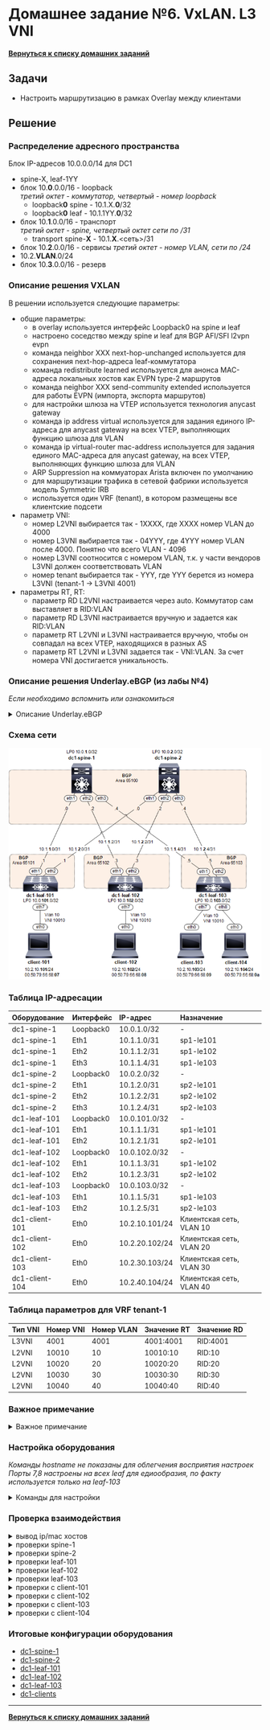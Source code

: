 # Домашнее задание №6. VxLAN. L3 VNI
[**Вернуться к списку домашних заданий**](https://github.com/takmenevag/otus-dc-design/tree/main/labs/)
## Задачи
- Настроить маршрутизацию в рамках Overlay между клиентами

## Решение
### Распределение адресного пространства

Блок IP-адресов 10.0.0.0/14 для DC1
- spine-X, leaf-1YY
- блок 10.**0**.0.0/16 - loopback \
  _третий октет - коммутатор, четвертый - номер loopback_
  - loopback**0** spine - 10.1.X.**0**/32
  - loopback**0** leaf - 10.1.1YY.**0**/32
- блок 10.**1**.0.0/16 - транспорт \
 _третий октет - spine, четвертый октет сети по /31_
  - transport spine-**X** - 10.1.**X**.<сеть>/31
- блок 10.**2**.0.0/16 - сервисы
 _третий октет - номер VLAN, сети по /24_
 - 10.2.**VLAN**.0/24
- блок 10.**3**.0.0/16 - резерв

### Описание решения VXLAN
В решении используется следующие параметры:
- общие параметры:
	- в overlay используется интерфейс Loopback0 на spine и leaf
	- настроено соседство между spine и leaf для BGP AFI/SFI l2vpn evpn
	- команда neighbor XXX next-hop-unchanged используется для сохранения next-hop-адреса leaf-коммутатора
	- команда redistribute learned используется для анонса MAC-адреса локальных хостов как EVPN type-2 маршрутов
	- команда neighbor XXX send-community extended используется для работы EVPN (импорта, экспорта маршрутов)
	- для настройки шлюза на VTEP используется технология anycast gateway
	- команда ip address virtual используется для задания единого IP-адреса для anycast gateway на всех VTEP, выполняющих функцию шлюза для VLAN
	- команда ip virtual-router mac-address используется для задания единого MAC-адреса для anycast gateway, на всех VTEP, выполняющих функцию шлюза для VLAN
	- ARP Suppression на коммуаторах Arista включен по умолчанию
	- для маршрутизации трафика в сетевой фабрики используется модель Symmetric IRB
	- используется один VRF (tenant), в котором размещены все клиентские подсети
- параметр VNI:
	- номер L2VNI выбирается так - 1ХХХХ, где ХХХХ номер VLAN до 4000
	- номер L3VNI выбирается так - 04YYY, где 4YYY номер VLAN после 4000. Понятно что всего VLAN - 4096 
	- номер L3VNI соотносится с номером VLAN, т.к. у части вендоров L3VNI должен соответствовать VLAN
	- номер tenant выбирается так - YYY, где YYY берется из номера L3VNI (tenant-1 -> L3VNI 4001)
- параметры RT, RT:
	- параметр RD L2VNI настраивается через auto. Коммутатор сам выставляет в RID:VLAN
	- параметр RD L3VNI настраивается вручную и задается как RID:VLAN
	- параметр RT L2VNI и L3VNI настраивается вручную, чтобы он совпадал на всех VTEP, находящихся в разных AS
	- параметр RT L2VNI и L3VNI задается так - VNI:VLAN. За счет номера VNI достигается уникальность.

### Описание решения Underlay.eBGP (из лабы №4)
_Если необходимо вспомнить или ознакомиться_
<details>
  <summary>Описание Underlay.eBGP </summary>

В решении используется протокол маршрутизации eBGP со следующими параметрами:
- все spine размещены в одной AS 65100
- каждый leaf размещен в свой AS: leaf-1YY в AS 651YY
- на spine используются динамические peer-group с фильтром по номеру AS и транзитному блоку /24
- на leaf используются статические peer-group
- настроены keepalive-интервал 3 сек, hold time 9 сек.
- настроен maximum-paths равным 8 (4 вероятно хватит, но указал с запасом)
- настроен BGP routing updates интервал равным 0  (neighbor out-delay, установлен в 0 по умолчанию)
- настроена administrative distance равна 20 (по рекомендации Arista из предоставленной ссылке, возможно из-за iBGP между leaf в паре)
- отключена автоматическая активация BGP AFI/SFI ipv4 unicast (в данной лабе это было не обязательно)
- включен режим multi-agent model (поддежка redistribute в BGP AFI/SFI ipv4 unicast)
- включена аутентификация BGP-соседа
- настроено взаимодействие с протоколом bfd для улучшения сходимости сети
- таймеры bfd выбраны такие, чтобы сессии в EVE-NG флапали реже
</details>

### Cхема сети
![Изображение](https://github.com/takmenevag/otus-dc-design/blob/main/labs/lab5/scheme/lab5_scheme.PNG "Схема стенда")

### Таблица IP-адресации
|Оборудование	|Интерфейс	|IP-адрес	|Назначение|
|:-|:-|:-|:-|
|dc1-spine-1	|Loopback0	|10.0.1.0/32	|-|
|dc1-spine-1	|Eth1	|10.1.1.0/31	|sp1-le101|
|dc1-spine-1	|Eth2	|10.1.1.2/31	|sp1-le102|
|dc1-spine-1	|Eth3	|10.1.1.4/31	|sp1-le103|
|dc1-spine-2	|Loopback0	|10.0.2.0/32 |-|
|dc1-spine-2	|Eth1	|10.1.2.0/31	|sp2-le101|
|dc1-spine-2	|Eth2	|10.1.2.2/31	|sp2-le102|
|dc1-spine-2	|Eth3	|10.1.2.4/31	|sp2-le103|
|dc1-leaf-101	|Loopback0	|10.0.101.0/32 |-|
|dc1-leaf-101	|Eth1	|10.1.1.1/31	|sp1-le101|
|dc1-leaf-101	|Eth2	|10.1.2.1/31	|sp2-le101|
|dc1-leaf-102	|Loopback0	|10.0.102.0/32 |-|		
|dc1-leaf-102	|Eth1	|10.1.1.3/31	|sp1-le102|
|dc1-leaf-102	|Eth2	|10.1.2.3/31	|sp2-le102|	
|dc1-leaf-103	|Loopback0	|10.0.103.0/32 |-|	
|dc1-leaf-103	|Eth1	|10.1.1.5/31	|sp1-le103|
|dc1-leaf-103	|Eth2	|10.1.2.5/31	|sp2-le103|
|dc1-client-101	|Eth0	|10.2.10.101/24	|Клиентская сеть, VLAN 10|
|dc1-client-102	|Eth0	|10.2.20.102/24	|Клиентская сеть, VLAN 20|
|dc1-client-103	|Eth0	|10.2.30.103/24	|Клиентская сеть, VLAN 30|
|dc1-client-104	|Eth0	|10.2.40.104/24	|Клиентская сеть, VLAN 40|

### Таблица параметров для VRF tenant-1
|Тип VNI	|Номер VNI	|Номер VLAN	|Значение RT| Значение RD|
|:-|:-|:-|:-|:-|
|L3VNI	|4001	|4001	|4001:4001 |RID:4001|
|L2VNI	|10010	|10	|10010:10 |RID:10|
|L2VNI	|10020	|20	|10020:20 |RID:20|
|L2VNI	|10030	|30	|10030:30 |RID:30|
|L2VNI	|10040	|40	|10040:40 |RID:40|

### Важное примечание

<details>
  <summary>Важное примечание</summary>

Без type-5 маршрутов на удаленных leaf (например leaf-103, сидят .103 и .104) нет записи type-5 маршрутов для сети client-101 \
И отсутствует связь между client-101 (.101, MAC 00:50:79:66:68:07) и client-103 (.103) и client-104 (.104) \
Таким образом client-101 ведет себя как silent host.

```
dc1-leaf-103#show bgp evpn
BGP routing table information for VRF default
Router identifier 10.0.103.0, local AS number 65103
Route status codes: * - valid, > - active, S - Stale, E - ECMP head, e - ECMP
                    c - Contributing to ECMP, % - Pending BGP convergence
Origin codes: i - IGP, e - EGP, ? - incomplete
AS Path Attributes: Or-ID - Originator ID, C-LST - Cluster List, LL Nexthop - Link Local Nexthop

          Network                Next Hop              Metric  LocPref Weight  Path
 * >      RD: 10.0.103.0:30 mac-ip 0050.7966.6809
                                 -                     -       -       0       i
 * >      RD: 10.0.103.0:30 mac-ip 0050.7966.6809 10.2.30.103
                                 -                     -       -       0       i
 * >      RD: 10.0.103.0:40 mac-ip 0050.7966.680a
                                 -                     -       -       0       i
 * >      RD: 10.0.103.0:40 mac-ip 0050.7966.680a 10.2.40.104
                                 -                     -       -       0       i
 * >Ec    RD: 10.0.101.0:10 imet 10.0.101.0
                                 10.0.101.0            -       100     0       65100 65101 i
 *  ec    RD: 10.0.101.0:10 imet 10.0.101.0
                                 10.0.101.0            -       100     0       65100 65101 i
 * >Ec    RD: 10.0.102.0:20 imet 10.0.102.0
                                 10.0.102.0            -       100     0       65100 65102 i
 *  ec    RD: 10.0.102.0:20 imet 10.0.102.0
                                 10.0.102.0            -       100     0       65100 65102 i
 * >      RD: 10.0.103.0:30 imet 10.0.103.0
                                 -                     -       -       0       i
 * >      RD: 10.0.103.0:40 imet 10.0.103.0
                                -                     -       -       0       i
```

Если отправить ARP-запрос с client-101 тогда на удаленном leaf-103, появляются записи type-2 маршрутов для client-101 
и трафик начинает ходить. \

```
client-101> ping 10.2.10.44 
host (10.2.10.44) not reachable
client-101> 
```

```
dc1-leaf-103#show bgp evpn
BGP routing table information for VRF default
Router identifier 10.0.103.0, local AS number 65103
Route status codes: * - valid, > - active, S - Stale, E - ECMP head, e - ECMP
                    c - Contributing to ECMP, % - Pending BGP convergence
Origin codes: i - IGP, e - EGP, ? - incomplete
AS Path Attributes: Or-ID - Originator ID, C-LST - Cluster List, LL Nexthop - Link Local Nexthop

          Network                Next Hop              Metric  LocPref Weight  Path
 * >Ec    RD: 10.0.101.0:10 mac-ip 0050.7966.6807
                                 10.0.101.0            -       100     0       65100 65101 i
 *  ec    RD: 10.0.101.0:10 mac-ip 0050.7966.6807
                                 10.0.101.0            -       100     0       65100 65101 i
 * >Ec    RD: 10.0.101.0:10 mac-ip 0050.7966.6807 10.2.10.101
                                 10.0.101.0            -       100     0       65100 65101 i
 *  ec    RD: 10.0.101.0:10 mac-ip 0050.7966.6807 10.2.10.101
                                 10.0.101.0            -       100     0       65100 65101 i
 * >      RD: 10.0.103.0:30 mac-ip 0050.7966.6809
                                 -                     -       -       0       i
 * >      RD: 10.0.103.0:30 mac-ip 0050.7966.6809 10.2.30.103
                                 -                     -       -       0       i
 * >      RD: 10.0.103.0:40 mac-ip 0050.7966.680a
                                 -                     -       -       0       i
 * >      RD: 10.0.103.0:40 mac-ip 0050.7966.680a 10.2.40.104
                                 -                     -       -       0       i
 * >Ec    RD: 10.0.101.0:10 imet 10.0.101.0
                                 10.0.101.0            -       100     0       65100 65101 i
 *  ec    RD: 10.0.101.0:10 imet 10.0.101.0
                                 10.0.101.0            -       100     0       65100 65101 i
 * >Ec    RD: 10.0.102.0:20 imet 10.0.102.0
                                 10.0.102.0            -       100     0       65100 65102 i
 *  ec    RD: 10.0.102.0:20 imet 10.0.102.0
                                 10.0.102.0            -       100     0       65100 65102 i
 * >      RD: 10.0.103.0:30 imet 10.0.103.0
                                 -                     -       -       0       i
 * >      RD: 10.0.103.0:40 imet 10.0.103.0   
```

Либо можно добавить команду redistribute connected в vrf tenant-1 и тогда появляются type-5 маршруты и такой проблемы нет. \
С учетом того, что данное задание требуется к исполнению до лекции по type-5 маршрутам, решил команду не добавлять.

Есть вот такое пояснение у juniper, у Arista похожего не нашел, но судя по тесту ведет себя также.
```
In addition to the host route, an EVPN Type-5 route (for the IRB subnet) is also advertised in accordance with 
the RFC (RFC 9135) for silent hosts (to trigger the gleaning process for such hosts). This is done via the 
‘redistribute direct’ command under the VRF defined in BGP 
```

Т.к. client-ы ведут себя как silent host, то через 5 минут удаляются записи из MAC-таблицы, что в свою очередь, 
приводит к удалению EVPN-маршрутов type-2 из BGP-таблицы.
 
Для решения проблемы с silent host выставляется ARP-timeout (250 сек.) меньше время жизни в MAC-таблице (300 сек.). \
Если все же каким-то образом устареет MAC-запись, что придется вручную иницировать ARP-запрос от client (пока не будет добавлены type-5 маршруты).

</details>

### Настройка оборудования
_Команды hostname не показаны для облегчения восприятия настроек_ \
_Порты 7,8 настроены на всех leaf для едиообразия, по факту используется только на leaf-103_

<details>
  <summary>Команды для настройки </summary>

- spine-1
```
service routing protocols model multi-agent
!
interface Ethernet1
   description ### sp1-le101 ###
   ip address 10.1.1.0/31
   bfd interval 800 min-rx 800 multiplier 3
!
interface Ethernet2
   description ### sp1-le102 ###
   ip address 10.1.1.2/31
   bfd interval 800 min-rx 800 multiplier 3
!
interface Ethernet3
   description ### sp1-le103 ###
   ip address 10.1.1.4/31
   bfd interval 800 min-rx 800 multiplier 3
!
interface Loopback0
   ip address 10.0.1.0/32
!
ip routing
!
route-map RM-CONNECTED-TO-BGP permit 100
   match interface Loopback0
!
peer-filter PF-DC1-LEAF
   10 match as-range 65101-65199 result accept
!
router bgp 65100
   router-id 10.0.1.0
   no bgp default ipv4-unicast
   distance bgp 20 200 200
   maximum-paths 8
   bgp listen range 10.1.1.0/24 peer-group DC1-LEAF peer-filter PF-DC1-LEAF
   neighbor DC1-LEAF peer group
   neighbor DC1-LEAF bfd
   neighbor DC1-LEAF timers 3 9
   neighbor DC1-LEAF password 7 IS09sfEdsucPgvWfPXx0cQ==
   neighbor DC1-LEAF send-community extended
   !
   address-family evpn
      neighbor DC1-LEAF activate
      neighbor DC1-LEAF next-hop-unchanged
   !
   address-family ipv4
      neighbor DC1-LEAF activate
      redistribute connected route-map RM-CONNECTED-TO-BGP
```
- spine-2
```
service routing protocols model multi-agent
!
interface Ethernet1
   description ### sp2-le101 ###
   ip address 10.1.2.0/31
   bfd interval 800 min-rx 800 multiplier 3
!
interface Ethernet2
   description ### sp2-le102 ###
   ip address 10.1.2.2/31
   bfd interval 800 min-rx 800 multiplier 3
!
interface Ethernet3
   description ### sp2-le103 ###
   ip address 10.1.2.4/31
   bfd interval 800 min-rx 800 multiplier 3
!
interface Loopback0
   ip address 10.0.2.0/32
!
ip routing
!
route-map RM-CONNECTED-TO-BGP permit 100
   match interface Loopback0
!
peer-filter PF-DC1-LEAF
   10 match as-range 65101-65199 result accept
!
router bgp 65100
   router-id 10.0.2.0
   no bgp default ipv4-unicast
   distance bgp 20 200 200
   maximum-paths 8
   bgp listen range 10.1.2.0/24 peer-group DC1-LEAF peer-filter PF-DC1-LEAF
   neighbor DC1-LEAF peer group
   neighbor DC1-LEAF bfd
   neighbor DC1-LEAF timers 3 9
   neighbor DC1-LEAF password 7 IS09sfEdsucPgvWfPXx0cQ==
   neighbor DC1-LEAF send-community extended
   !
   address-family evpn
      neighbor DC1-LEAF activate
      neighbor DC1-LEAF next-hop-unchanged
   !
   address-family ipv4
      neighbor DC1-LEAF activate
      redistribute connected route-map RM-CONNECTED-TO-BGP
```
- leaf-101
```
service routing protocols model multi-agent
!
vlan 10
   name NET-10.2.10.0/24
!
vrf instance tenant-1
!
interface Ethernet1
   description ### sp1-le101 ###
   no switchport
   ip address 10.1.1.1/31
   bfd interval 800 min-rx 800 multiplier 3
!
interface Ethernet2
   description ### sp2-le101 ###
   no switchport
   ip address 10.1.2.1/31
   bfd interval 800 min-rx 800 multiplier 3
!
interface Ethernet7
   switchport access vlan 10
!
interface Ethernet8
   switchport access vlan 10
!
interface Loopback0
   ip address 10.0.101.0/32
!
interface Vlan10
   description ### client ###
   vrf tenant-1
   arp aging timeout 250
   ip address virtual 10.2.10.254/24
!
interface Vxlan1
   vxlan source-interface Loopback0
   vxlan udp-port 4789
   vxlan vlan 10 vni 10010
   vxlan vrf tenant-1 vni 4001
!
ip virtual-router mac-address 00:00:00:00:ca:fe
!
ip routing
ip routing vrf tenant-1
!
route-map RM-CONNECTED-TO-BGP permit 100
   match interface Loopback0
!
router bgp 65101
   router-id 10.0.101.0
   no bgp default ipv4-unicast
   distance bgp 20 200 200
   maximum-paths 8
   neighbor DC1-SPINE peer group
   neighbor DC1-SPINE remote-as 65100
   neighbor DC1-SPINE bfd
   neighbor DC1-SPINE timers 3 9
   neighbor DC1-SPINE password 7 txq0MZ/aCqwJ+sp2WtntdQ==
   neighbor DC1-SPINE send-community extended
   neighbor 10.1.1.0 peer group DC1-SPINE
   neighbor 10.1.1.0 description ### dc1-spine-1 ###
   neighbor 10.1.2.0 peer group DC1-SPINE
   neighbor 10.1.2.0 description ### dc1-spine-2 ###
   !
   vlan 10
      rd auto
      route-target both 10010:10
      redistribute learned
   !
   address-family evpn
      neighbor DC1-SPINE activate
   !
   address-family ipv4
      neighbor DC1-SPINE activate
      redistribute connected route-map RM-CONNECTED-TO-BGP
   !
   vrf tenant-1
      rd 10.0.101.0:4001
      route-target import evpn 4001:4001
      route-target export evpn 4001:4001
```
- leaf-102
```
service routing protocols model multi-agent
!
vlan 20
   name NET-10.2.20.0/24
!
vrf instance tenant-1
!
interface Ethernet1
   description ### sp1-le102 ###
   no switchport
   ip address 10.1.1.3/31
   bfd interval 800 min-rx 800 multiplier 3
!
interface Ethernet2
   description ### sp2-le102 ###
   no switchport
   ip address 10.1.2.3/31
   bfd interval 800 min-rx 800 multiplier 3
!
interface Ethernet7
   switchport access vlan 20
!
interface Ethernet8
   switchport access vlan 20
!
interface Loopback0
   ip address 10.0.102.0/32
!
interface Vlan20
   description ### client ###
   vrf tenant-1
   arp aging timeout 250
   ip address virtual 10.2.20.254/24
!
interface Vxlan1
   vxlan source-interface Loopback0
   vxlan udp-port 4789
   vxlan vlan 20 vni 10020
   vxlan vrf tenant-1 vni 4001
!
ip virtual-router mac-address 00:00:00:00:ca:fe
!
ip routing
ip routing vrf tenant-1
!
route-map RM-CONNECTED-TO-BGP permit 100
   match interface Loopback0
!
router bgp 65102
   router-id 10.0.102.0
   no bgp default ipv4-unicast
   distance bgp 20 200 200
   maximum-paths 8
   neighbor DC1-SPINE peer group
   neighbor DC1-SPINE remote-as 65100
   neighbor DC1-SPINE bfd
   neighbor DC1-SPINE timers 3 9
   neighbor DC1-SPINE password 7 txq0MZ/aCqwJ+sp2WtntdQ==
   neighbor DC1-SPINE send-community extended
   neighbor 10.1.1.2 peer group DC1-SPINE
   neighbor 10.1.1.2 description ### dc1-spine-1 ###
   neighbor 10.1.2.2 peer group DC1-SPINE
   neighbor 10.1.2.2 description ### dc1-spine-2 ###
   !
   vlan 20
      rd auto
      route-target both 10020:20
      redistribute learned
   !
   address-family evpn
      neighbor DC1-SPINE activate
   !
   address-family ipv4
      neighbor DC1-SPINE activate
      redistribute connected route-map RM-CONNECTED-TO-BGP
   !
   vrf tenant-1
      rd 10.0.102.0:4001
      route-target import evpn 4001:4001
      route-target export evpn 4001:4001
```
- leaf-103
```
service routing protocols model multi-agent
!
vlan 30
   name NET-10.2.30.0/24
!
vlan 40
   name NET-10.2.40.0/24
!
vrf instance tenant-1
!
interface Ethernet1
   description ### sp1-le103 ###
   no switchport
   ip address 10.1.1.5/31
   bfd interval 800 min-rx 800 multiplier 3
!
interface Ethernet2
   description ### sp2-le103 ###
   no switchport
   ip address 10.1.2.5/31
   bfd interval 800 min-rx 800 multiplier 3
!
interface Ethernet3
!
interface Ethernet4
!
interface Ethernet5
!
interface Ethernet6
!
interface Ethernet7
   switchport access vlan 30
!
interface Ethernet8
   switchport access vlan 40
!
interface Loopback0
   ip address 10.0.103.0/32
!
interface Management1
!
interface Vlan30
   description ### client ###
   vrf tenant-1
   arp aging timeout 250
   ip address virtual 10.2.30.254/24
!
interface Vlan40
   description ### client ###
   vrf tenant-1
   arp aging timeout 250
   ip address virtual 10.2.40.254/24
!
interface Vxlan1
   vxlan source-interface Loopback0
   vxlan udp-port 4789
   vxlan vlan 30 vni 10030
   vxlan vlan 40 vni 10040
   vxlan vrf tenant-1 vni 4001
!
ip virtual-router mac-address 00:00:00:00:ca:fe
!
ip routing
ip routing vrf tenant-1
!
route-map RM-CONNECTED-TO-BGP permit 100
   match interface Loopback0
!
router bgp 65103
   router-id 10.0.103.0
   no bgp default ipv4-unicast
   distance bgp 20 200 200
   maximum-paths 8
   neighbor DC1-SPINE peer group
   neighbor DC1-SPINE remote-as 65100
   neighbor DC1-SPINE bfd
   neighbor DC1-SPINE timers 3 9
   neighbor DC1-SPINE password 7 txq0MZ/aCqwJ+sp2WtntdQ==
   neighbor DC1-SPINE send-community extended
   neighbor 10.1.1.4 peer group DC1-SPINE
   neighbor 10.1.1.4 description ### dc1-spine-1 ###
   neighbor 10.1.2.4 peer group DC1-SPINE
   neighbor 10.1.2.4 description ### dc1-spine-2 ###
   !
   vlan 30
      rd auto
      route-target both 10030:30
      redistribute learned
   !
   vlan 40
      rd auto
      route-target both 10040:40
      redistribute learned
   !
   address-family evpn
      neighbor DC1-SPINE activate
   !
   address-family ipv4
      neighbor DC1-SPINE activate
      redistribute connected route-map RM-CONNECTED-TO-BGP
   !
   vrf tenant-1
      rd 10.0.103.0:4001
      route-target import evpn 4001:4001
      route-target export evpn 4001:4001
```

- client-101
```
client-101
set pcname client-101
ip 10.2.10.101/24 10.2.10.254
save
```

- client-102
```
set pcname client-102
ip 10.2.20.102/24 10.2.20.254
save
```

- client-103
```
set pcname client-103
ip 10.2.30.103/24 10.2.30.254
save
```

- client-104
```
set pcname client-104
ip 10.2.40.104/24 10.2.40.254
save
```

</details>


### Проверка взаимодействия

<details>
  <summary>вывод ip/mac хостов </summary>
  
```
client-101> show ip all

NAME   IP/MASK              GATEWAY           MAC                DNS
client-10.2.10.101/24       10.2.10.254       00:50:79:66:68:07  

client-101> show arp

00:00:00:00:ca:fe  10.2.10.254 expires in 56 seconds 
```

```
client-102> show ip all

NAME   IP/MASK              GATEWAY           MAC                DNS
client-10.2.20.102/24       10.2.20.254       00:50:79:66:68:08  

client-102> show arp

00:00:00:00:ca:fe  10.2.20.254 expires in 56 seconds
```

```
client-103> show ip all

NAME   IP/MASK              GATEWAY           MAC                DNS
client-10.2.30.103/24       10.2.30.254       00:50:79:66:68:09  

client-103> show arp

00:00:00:00:ca:fe  10.2.30.254 expires in 56 seconds 
```

```
client-104> show ip all

NAME   IP/MASK              GATEWAY           MAC                DNS
client-10.2.40.104/24       10.2.40.254       00:50:79:66:68:0a  

client-104> show arp

00:00:00:00:ca:fe  10.2.40.254 expires in 56 seconds 
```

</details>

<details>
  <summary>проверки spine-1</summary>
  
```
dc1-spine-1#show bgp evpn summary
BGP summary information for VRF default
Router identifier 10.0.1.0, local AS number 65100
Neighbor Status Codes: m - Under maintenance
  Neighbor V AS           MsgRcvd   MsgSent  InQ OutQ  Up/Down State   PfxRcd PfxAcc
  10.1.1.1 4 65101           1708      1713    0    0 01:12:11 Estab   3      3
  10.1.1.3 4 65102           1131      1124    0    0 00:47:14 Estab   3      3
  10.1.1.5 4 65103           1800      1805    0    0 01:15:40 Estab   6      6
```
```
dc1-spine-1#show bgp evpn
BGP routing table information for VRF default
Router identifier 10.0.1.0, local AS number 65100
Route status codes: * - valid, > - active, S - Stale, E - ECMP head, e - ECMP
                    c - Contributing to ECMP, % - Pending BGP convergence
Origin codes: i - IGP, e - EGP, ? - incomplete
AS Path Attributes: Or-ID - Originator ID, C-LST - Cluster List, LL Nexthop - Link Local Nexthop

          Network                Next Hop              Metric  LocPref Weight  Path
 * >      RD: 10.0.101.0:10 mac-ip 0050.7966.6807
                                 10.0.101.0            -       100     0       65101 i
 * >      RD: 10.0.101.0:10 mac-ip 0050.7966.6807 10.2.10.101
                                 10.0.101.0            -       100     0       65101 i
 * >      RD: 10.0.102.0:20 mac-ip 0050.7966.6808
                                 10.0.102.0            -       100     0       65102 i
 * >      RD: 10.0.102.0:20 mac-ip 0050.7966.6808 10.2.20.102
                                 10.0.102.0            -       100     0       65102 i
 * >      RD: 10.0.103.0:30 mac-ip 0050.7966.6809
                                 10.0.103.0            -       100     0       65103 i
 * >      RD: 10.0.103.0:30 mac-ip 0050.7966.6809 10.2.30.103
                                 10.0.103.0            -       100     0       65103 i
 * >      RD: 10.0.103.0:40 mac-ip 0050.7966.680a
                                 10.0.103.0            -       100     0       65103 i
 * >      RD: 10.0.103.0:40 mac-ip 0050.7966.680a 10.2.40.104
                                 10.0.103.0            -       100     0       65103 i
 * >      RD: 10.0.101.0:10 imet 10.0.101.0
                                 10.0.101.0            -       100     0       65101 i
 * >      RD: 10.0.102.0:20 imet 10.0.102.0
                                 10.0.102.0            -       100     0       65102 i
 * >      RD: 10.0.103.0:30 imet 10.0.103.0
                                 10.0.103.0            -       100     0       65103 i
 * >      RD: 10.0.103.0:40 imet 10.0.103.0
                                 10.0.103.0            -       100     0       65103 i
```
</details>


<details>
  <summary>проверки spine-2</summary>
  
```
dc1-spine-2#show bgp evpn summary
BGP summary information for VRF default
Router identifier 10.0.2.0, local AS number 65100
Neighbor Status Codes: m - Under maintenance
  Neighbor V AS           MsgRcvd   MsgSent  InQ OutQ  Up/Down State   PfxRcd PfxAcc
  10.1.2.1 4 65101            118       111    0    0 00:04:06 Estab   3      3
  10.1.2.3 4 65102            117       113    0    0 00:04:06 Estab   3      3
  10.1.2.5 4 65103            118       110    0    0 00:04:06 Estab   6      6
```
```
dc1-spine-2#show bgp evpn
BGP routing table information for VRF default
Router identifier 10.0.2.0, local AS number 65100
Route status codes: * - valid, > - active, S - Stale, E - ECMP head, e - ECMP
                    c - Contributing to ECMP, % - Pending BGP convergence
Origin codes: i - IGP, e - EGP, ? - incomplete
AS Path Attributes: Or-ID - Originator ID, C-LST - Cluster List, LL Nexthop - Link Local Nexthop

          Network                Next Hop              Metric  LocPref Weight  Path
 * >      RD: 10.0.101.0:10 mac-ip 0050.7966.6807
                                 10.0.101.0            -       100     0       65101 i
 * >      RD: 10.0.101.0:10 mac-ip 0050.7966.6807 10.2.10.101
                                 10.0.101.0            -       100     0       65101 i
 * >      RD: 10.0.102.0:20 mac-ip 0050.7966.6808
                                 10.0.102.0            -       100     0       65102 i
 * >      RD: 10.0.102.0:20 mac-ip 0050.7966.6808 10.2.20.102
                                 10.0.102.0            -       100     0       65102 i
 * >      RD: 10.0.103.0:30 mac-ip 0050.7966.6809
                                 10.0.103.0            -       100     0       65103 i
 * >      RD: 10.0.103.0:30 mac-ip 0050.7966.6809 10.2.30.103
                                 10.0.103.0            -       100     0       65103 i
 * >      RD: 10.0.103.0:40 mac-ip 0050.7966.680a
                                 10.0.103.0            -       100     0       65103 i
 * >      RD: 10.0.103.0:40 mac-ip 0050.7966.680a 10.2.40.104
                                 10.0.103.0            -       100     0       65103 i
 * >      RD: 10.0.101.0:10 imet 10.0.101.0
                                 10.0.101.0            -       100     0       65101 i
 * >      RD: 10.0.102.0:20 imet 10.0.102.0
                                 10.0.102.0            -       100     0       65102 i
 * >      RD: 10.0.103.0:30 imet 10.0.103.0
                                 10.0.103.0            -       100     0       65103 i
 * >      RD: 10.0.103.0:40 imet 10.0.103.0
                                 10.0.103.0            -       100     0       65103 i

```
</details>

<details>
  <summary>проверки leaf-101</summary>
  
```
dc1-leaf-101#show bgp evpn summary
BGP summary information for VRF default
Router identifier 10.0.101.0, local AS number 65101
Neighbor Status Codes: m - Under maintenance
  Description              Neighbor V AS           MsgRcvd   MsgSent  InQ OutQ  Up/Down State   PfxRcd PfxAcc
  ### dc1-spine-1 ###      10.1.1.0 4 65100          37252     37298    0    0 01:12:11 Estab   9      9
  ### dc1-spine-2 ###      10.1.2.0 4 65100          37266     37363    0    0 00:04:06 Estab   9      9
```
```
dc1-leaf-101#show interface vxlan1
Vxlan1 is up, line protocol is up (connected)
  Hardware is Vxlan
  Source interface is Loopback0 and is active with 10.0.101.0
  Listening on UDP port 4789
  Replication/Flood Mode is headend with Flood List Source: EVPN
  Remote MAC learning via EVPN
  VNI mapping to VLANs
  Static VLAN to VNI mapping is 
    [10, 10010]      
  Dynamic VLAN to VNI mapping for 'evpn' is
    [4094, 4001]     
  Note: All Dynamic VLANs used by VCS are internal VLANs.
        Use 'show vxlan vni' for details.
  Static VRF to VNI mapping is 
   [tenant-1, 4001]
  Shared Router MAC is 0000.0000.0000
```
```
dc1-leaf-101#show vxlan vtep
Remote VTEPS for Vxlan1:

VTEP             Tunnel Type(s)
---------------- --------------
10.0.102.0       unicast       
10.0.103.0       unicast       

Total number of remote VTEPS:  2
```
```
dc1-leaf-101#show vxlan vni
VNI to VLAN Mapping for Vxlan1
VNI         VLAN       Source       Interface       802.1Q Tag
----------- ---------- ------------ --------------- ----------
10010       10         static       Ethernet7       untagged  
                                    Ethernet8       untagged  
                                    Vxlan1          10        

VNI to dynamic VLAN Mapping for Vxlan1
VNI        VLAN       VRF            Source       
---------- ---------- -------------- ------------ 
4001       4094       tenant-1       evpn         
```
```
dc1-leaf-101#show bgp evpn
BGP routing table information for VRF default
Router identifier 10.0.101.0, local AS number 65101
Route status codes: * - valid, > - active, S - Stale, E - ECMP head, e - ECMP
                    c - Contributing to ECMP, % - Pending BGP convergence
Origin codes: i - IGP, e - EGP, ? - incomplete
AS Path Attributes: Or-ID - Originator ID, C-LST - Cluster List, LL Nexthop - Link Local Nexthop

          Network                Next Hop              Metric  LocPref Weight  Path
 * >      RD: 10.0.101.0:10 mac-ip 0050.7966.6807
                                 -                     -       -       0       i
 * >      RD: 10.0.101.0:10 mac-ip 0050.7966.6807 10.2.10.101
                                 -                     -       -       0       i
 * >Ec    RD: 10.0.102.0:20 mac-ip 0050.7966.6808
                                 10.0.102.0            -       100     0       65100 65102 i
 *  ec    RD: 10.0.102.0:20 mac-ip 0050.7966.6808
                                 10.0.102.0            -       100     0       65100 65102 i
 * >Ec    RD: 10.0.102.0:20 mac-ip 0050.7966.6808 10.2.20.102
                                 10.0.102.0            -       100     0       65100 65102 i
 *  ec    RD: 10.0.102.0:20 mac-ip 0050.7966.6808 10.2.20.102
                                 10.0.102.0            -       100     0       65100 65102 i
 * >Ec    RD: 10.0.103.0:30 mac-ip 0050.7966.6809
                                 10.0.103.0            -       100     0       65100 65103 i
 *  ec    RD: 10.0.103.0:30 mac-ip 0050.7966.6809
                                 10.0.103.0            -       100     0       65100 65103 i
 * >Ec    RD: 10.0.103.0:30 mac-ip 0050.7966.6809 10.2.30.103
                                 10.0.103.0            -       100     0       65100 65103 i
 *  ec    RD: 10.0.103.0:30 mac-ip 0050.7966.6809 10.2.30.103
                                 10.0.103.0            -       100     0       65100 65103 i
 * >Ec    RD: 10.0.103.0:40 mac-ip 0050.7966.680a
                                 10.0.103.0            -       100     0       65100 65103 i
 *  ec    RD: 10.0.103.0:40 mac-ip 0050.7966.680a
                                 10.0.103.0            -       100     0       65100 65103 i
 * >Ec    RD: 10.0.103.0:40 mac-ip 0050.7966.680a 10.2.40.104
                                 10.0.103.0            -       100     0       65100 65103 i
 *  ec    RD: 10.0.103.0:40 mac-ip 0050.7966.680a 10.2.40.104
                                 10.0.103.0            -       100     0       65100 65103 i
 * >      RD: 10.0.101.0:10 imet 10.0.101.0
                                 -                     -       -       0       i
 * >Ec    RD: 10.0.102.0:20 imet 10.0.102.0
                                 10.0.102.0            -       100     0       65100 65102 i
 *  ec    RD: 10.0.102.0:20 imet 10.0.102.0
                                 10.0.102.0            -       100     0       65100 65102 i
 * >Ec    RD: 10.0.103.0:30 imet 10.0.103.0
                                 10.0.103.0            -       100     0       65100 65103 i
 *  ec    RD: 10.0.103.0:30 imet 10.0.103.0
                                 10.0.103.0            -       100     0       65100 65103 i
 * >Ec    RD: 10.0.103.0:40 imet 10.0.103.0
                                 10.0.103.0            -       100     0       65100 65103 i
 *  ec    RD: 10.0.103.0:40 imet 10.0.103.0
                                 10.0.103.0            -       100     0       65100 65103 i
```
```
dc1-leaf-101#show vrf
Maximum number of VRFs allowed: 1024
   VRF            Protocols       State         Interfaces   
-------------- --------------- ---------------- -------------
   default        IPv4            routing       Et1, Et2, Lo0
   default        IPv6            no routing                 
   tenant-1       IPv4            routing       Vl10, Vl4094 
   tenant-1       IPv6            no routing    Vl4094              
```
```
dc1-leaf-101#show ip route vrf tenant-1

VRF: tenant-1
Codes: C - connected, S - static, K - kernel, 
       O - OSPF, IA - OSPF inter area, E1 - OSPF external type 1,
       E2 - OSPF external type 2, N1 - OSPF NSSA external type 1,
       N2 - OSPF NSSA external type2, B - Other BGP Routes,
       B I - iBGP, B E - eBGP, R - RIP, I L1 - IS-IS level 1,
       I L2 - IS-IS level 2, O3 - OSPFv3, A B - BGP Aggregate,
       A O - OSPF Summary, NG - Nexthop Group Static Route,
       V - VXLAN Control Service, M - Martian,
       DH - DHCP client installed default route,
       DP - Dynamic Policy Route, L - VRF Leaked,
       G  - gRIBI, RC - Route Cache Route

Gateway of last resort is not set

 C        10.2.10.0/24 is directly connected, Vlan10
 B E      10.2.20.102/32 [20/0] via VTEP 10.0.102.0 VNI 4001 router-mac 50:00:00:d5:5d:c0 local-interface Vxlan1
 B E      10.2.30.103/32 [20/0] via VTEP 10.0.103.0 VNI 4001 router-mac 50:00:00:03:37:66 local-interface Vxlan1
 B E      10.2.40.104/32 [20/0] via VTEP 10.0.103.0 VNI 4001 router-mac 50:00:00:03:37:66 local-interface Vxlan1
```
```
dc1-leaf-101#show vxlan address-table
          Vxlan Mac Address Table
----------------------------------------------------------------------

VLAN  Mac Address     Type      Prt  VTEP             Moves   Last Move
----  -----------     ----      ---  ----             -----   ---------
4094  5000.0003.3766  EVPN      Vx1  10.0.103.0       1       1:11:27 ago
4094  5000.00d5.5dc0  EVPN      Vx1  10.0.102.0       1       0:46:32 ago
Total Remote Mac Addresses for this criterion: 2
```
```
dc1-leaf-101#show mac address-table
          Mac Address Table
------------------------------------------------------------------

Vlan    Mac Address       Type        Ports      Moves   Last Move
----    -----------       ----        -----      -----   ---------
   1    0000.0000.cafe    STATIC      Cpu
  10    0000.0000.cafe    STATIC      Cpu
  10    0050.7966.6807    DYNAMIC     Et7        1       10:40:46 ago
4094    0000.0000.cafe    STATIC      Cpu
4094    5000.0003.3766    DYNAMIC     Vx1        1       1:11:33 ago
4094    5000.00d5.5dc0    DYNAMIC     Vx1        1       0:46:38 ago
Total Mac Addresses for this criterion: 6

          Multicast Mac Address Table
------------------------------------------------------------------

Vlan    Mac Address       Type        Ports
----    -----------       ----        -----
Total Mac Addresses for this criterion: 0
```
```
dc1-leaf-101#show ip arp vrf tenant-1
Address         Age (sec)  Hardware Addr   Interface
10.2.10.101       0:03:13  0050.7966.6807  Vlan10, Ethernet7
```

</details>

<details>
  <summary>проверки leaf-102</summary>
  
```
dc1-leaf-102#show bgp evpn summary
BGP summary information for VRF default
Router identifier 10.0.102.0, local AS number 65102
Neighbor Status Codes: m - Under maintenance
  Description              Neighbor V AS           MsgRcvd   MsgSent  InQ OutQ  Up/Down State   PfxRcd PfxAcc
  ### dc1-spine-1 ###      10.1.1.2 4 65100          15117     15132    0    0 00:47:14 Estab   9      9
  ### dc1-spine-2 ###      10.1.2.2 4 65100          15079     15156    0    0 00:04:06 Estab   9      9
```
```
dc1-leaf-102#show interface vxlan1
Vxlan1 is up, line protocol is up (connected)
  Hardware is Vxlan
  Source interface is Loopback0 and is active with 10.0.102.0
  Listening on UDP port 4789
  Replication/Flood Mode is headend with Flood List Source: EVPN
  Remote MAC learning via EVPN
  VNI mapping to VLANs
  Static VLAN to VNI mapping is 
    [20, 10020]      
  Dynamic VLAN to VNI mapping for 'evpn' is
    [4094, 4001]     
  Note: All Dynamic VLANs used by VCS are internal VLANs.
        Use 'show vxlan vni' for details.
  Static VRF to VNI mapping is 
   [tenant-1, 4001]
  Shared Router MAC is 0000.0000.0000
```
```
dc1-leaf-102#show vxlan vtep
Remote VTEPS for Vxlan1:

VTEP             Tunnel Type(s)
---------------- --------------
10.0.101.0       unicast       
10.0.103.0       unicast       

Total number of remote VTEPS:  2
```
```
dc1-leaf-102#show vxlan vni
VNI to VLAN Mapping for Vxlan1
VNI         VLAN       Source       Interface       802.1Q Tag
----------- ---------- ------------ --------------- ----------
10020       20         static       Ethernet7       untagged  
                                    Ethernet8       untagged  
                                    Vxlan1          20        

VNI to dynamic VLAN Mapping for Vxlan1
VNI        VLAN       VRF            Source       
---------- ---------- -------------- ------------ 
4001       4094       tenant-1       evpn         
```
```
dc1-leaf-102#show bgp evpn
BGP routing table information for VRF default
Router identifier 10.0.102.0, local AS number 65102
Route status codes: * - valid, > - active, S - Stale, E - ECMP head, e - ECMP
                    c - Contributing to ECMP, % - Pending BGP convergence
Origin codes: i - IGP, e - EGP, ? - incomplete
AS Path Attributes: Or-ID - Originator ID, C-LST - Cluster List, LL Nexthop - Link Local Nexthop

          Network                Next Hop              Metric  LocPref Weight  Path
 * >Ec    RD: 10.0.101.0:10 mac-ip 0050.7966.6807
                                 10.0.101.0            -       100     0       65100 65101 i
 *  ec    RD: 10.0.101.0:10 mac-ip 0050.7966.6807
                                 10.0.101.0            -       100     0       65100 65101 i
 * >Ec    RD: 10.0.101.0:10 mac-ip 0050.7966.6807 10.2.10.101
                                 10.0.101.0            -       100     0       65100 65101 i
 *  ec    RD: 10.0.101.0:10 mac-ip 0050.7966.6807 10.2.10.101
                                 10.0.101.0            -       100     0       65100 65101 i
 * >      RD: 10.0.102.0:20 mac-ip 0050.7966.6808
                                 -                     -       -       0       i
 * >      RD: 10.0.102.0:20 mac-ip 0050.7966.6808 10.2.20.102
                                 -                     -       -       0       i
 * >Ec    RD: 10.0.103.0:30 mac-ip 0050.7966.6809
                                 10.0.103.0            -       100     0       65100 65103 i
 *  ec    RD: 10.0.103.0:30 mac-ip 0050.7966.6809
                                 10.0.103.0            -       100     0       65100 65103 i
 * >Ec    RD: 10.0.103.0:30 mac-ip 0050.7966.6809 10.2.30.103
                                 10.0.103.0            -       100     0       65100 65103 i
 *  ec    RD: 10.0.103.0:30 mac-ip 0050.7966.6809 10.2.30.103
                                 10.0.103.0            -       100     0       65100 65103 i
 * >Ec    RD: 10.0.103.0:40 mac-ip 0050.7966.680a
                                 10.0.103.0            -       100     0       65100 65103 i
 *  ec    RD: 10.0.103.0:40 mac-ip 0050.7966.680a
                                 10.0.103.0            -       100     0       65100 65103 i
 * >Ec    RD: 10.0.103.0:40 mac-ip 0050.7966.680a 10.2.40.104
                                 10.0.103.0            -       100     0       65100 65103 i
 *  ec    RD: 10.0.103.0:40 mac-ip 0050.7966.680a 10.2.40.104
                                 10.0.103.0            -       100     0       65100 65103 i
 * >Ec    RD: 10.0.101.0:10 imet 10.0.101.0
                                 10.0.101.0            -       100     0       65100 65101 i
 *  ec    RD: 10.0.101.0:10 imet 10.0.101.0
                                 10.0.101.0            -       100     0       65100 65101 i
 * >      RD: 10.0.102.0:20 imet 10.0.102.0
                                 -                     -       -       0       i
 * >Ec    RD: 10.0.103.0:30 imet 10.0.103.0
                                 10.0.103.0            -       100     0       65100 65103 i
 *  ec    RD: 10.0.103.0:30 imet 10.0.103.0
                                 10.0.103.0            -       100     0       65100 65103 i
 * >Ec    RD: 10.0.103.0:40 imet 10.0.103.0
                                 10.0.103.0            -       100     0       65100 65103 i
 *  ec    RD: 10.0.103.0:40 imet 10.0.103.0
                                 10.0.103.0            -       100     0       65100 65103 i
```
```
dc1-leaf-102#show vrf
Maximum number of VRFs allowed: 1024
   VRF            Protocols       State         Interfaces   
-------------- --------------- ---------------- -------------
   default        IPv4            routing       Et1, Et2, Lo0
   default        IPv6            no routing                 
   tenant-1       IPv4            routing       Vl20, Vl4094 
   tenant-1       IPv6            no routing    Vl4094       
```
```
dc1-leaf-102#show ip route vrf tenant-1

VRF: tenant-1
Codes: C - connected, S - static, K - kernel, 
       O - OSPF, IA - OSPF inter area, E1 - OSPF external type 1,
       E2 - OSPF external type 2, N1 - OSPF NSSA external type 1,
       N2 - OSPF NSSA external type2, B - Other BGP Routes,
       B I - iBGP, B E - eBGP, R - RIP, I L1 - IS-IS level 1,
       I L2 - IS-IS level 2, O3 - OSPFv3, A B - BGP Aggregate,
       A O - OSPF Summary, NG - Nexthop Group Static Route,
       V - VXLAN Control Service, M - Martian,
       DH - DHCP client installed default route,
       DP - Dynamic Policy Route, L - VRF Leaked,
       G  - gRIBI, RC - Route Cache Route

Gateway of last resort is not set

 B E      10.2.10.101/32 [20/0] via VTEP 10.0.101.0 VNI 4001 router-mac 50:00:00:72:8b:31 local-interface Vxlan1
 C        10.2.20.0/24 is directly connected, Vlan20
 B E      10.2.30.103/32 [20/0] via VTEP 10.0.103.0 VNI 4001 router-mac 50:00:00:03:37:66 local-interface Vxlan1
 B E      10.2.40.104/32 [20/0] via VTEP 10.0.103.0 VNI 4001 router-mac 50:00:00:03:37:66 local-interface Vxlan1
```
```
dc1-leaf-102#show vxlan address-table
          Vxlan Mac Address Table
----------------------------------------------------------------------

VLAN  Mac Address     Type      Prt  VTEP             Moves   Last Move
----  -----------     ----      ---  ----             -----   ---------
4094  5000.0003.3766  EVPN      Vx1  10.0.103.0       1       0:46:31 ago
4094  5000.0072.8b31  EVPN      Vx1  10.0.101.0       1       0:46:31 ago
Total Remote Mac Addresses for this criterion: 2
```
```
dc1-leaf-102#show mac address-table
          Mac Address Table
------------------------------------------------------------------

Vlan    Mac Address       Type        Ports      Moves   Last Move
----    -----------       ----        -----      -----   ---------
   1    0000.0000.cafe    STATIC      Cpu
  20    0000.0000.cafe    STATIC      Cpu
  20    0050.7966.6808    DYNAMIC     Et7        1       9:50:24 ago
4094    0000.0000.cafe    STATIC      Cpu
4094    5000.0003.3766    DYNAMIC     Vx1        1       0:46:37 ago
4094    5000.0072.8b31    DYNAMIC     Vx1        1       0:46:37 ago
Total Mac Addresses for this criterion: 6

          Multicast Mac Address Table
------------------------------------------------------------------

Vlan    Mac Address       Type        Ports
----    -----------       ----        -----
Total Mac Addresses for this criterion: 0
```
```
dc1-leaf-102#show ip arp vrf tenant-1
Address         Age (sec)  Hardware Addr   Interface
10.2.20.102       0:03:01  0050.7966.6808  Vlan20, Ethernet7

```

</details>

<details>
  <summary>проверки leaf-103</summary>
  
```
dc1-leaf-103#show bgp evpn summary
BGP summary information for VRF default
Router identifier 10.0.103.0, local AS number 65103
Neighbor Status Codes: m - Under maintenance
  Description              Neighbor V AS           MsgRcvd   MsgSent  InQ OutQ  Up/Down State   PfxRcd PfxAcc
  ### dc1-spine-1 ###      10.1.1.4 4 65100          37201     37313    0    0 01:15:40 Estab   6      6
  ### dc1-spine-2 ###      10.1.2.4 4 65100          37192     37350    0    0 00:04:06 Estab   6      6
```
```
dc1-leaf-103#show interface vxlan1
Vxlan1 is up, line protocol is up (connected)
  Hardware is Vxlan
  Source interface is Loopback0 and is active with 10.0.103.0
  Listening on UDP port 4789
  Replication/Flood Mode is headend with Flood List Source: EVPN
  Remote MAC learning via EVPN
  VNI mapping to VLANs
  Static VLAN to VNI mapping is 
    [30, 10030]       [40, 10040]      
  Dynamic VLAN to VNI mapping for 'evpn' is
    [4094, 4001]     
  Note: All Dynamic VLANs used by VCS are internal VLANs.
        Use 'show vxlan vni' for details.
  Static VRF to VNI mapping is 
   [tenant-1, 4001]
  Shared Router MAC is 0000.0000.0000
```
```  
dc1-leaf-103#show vxlan vtep
Remote VTEPS for Vxlan1:

VTEP             Tunnel Type(s)
---------------- --------------
10.0.101.0       unicast       
10.0.102.0       unicast       

Total number of remote VTEPS:  2
```
```
dc1-leaf-103#show vxlan vni
VNI to VLAN Mapping for Vxlan1
VNI         VLAN       Source       Interface       802.1Q Tag
----------- ---------- ------------ --------------- ----------
10030       30         static       Ethernet7       untagged  
                                    Vxlan1          30        
10040       40         static       Ethernet8       untagged  
                                    Vxlan1          40        

VNI to dynamic VLAN Mapping for Vxlan1
VNI        VLAN       VRF            Source       
---------- ---------- -------------- ------------ 
4001       4094       tenant-1       evpn         
```
```
dc1-leaf-103#show bgp evpn
BGP routing table information for VRF default
Router identifier 10.0.103.0, local AS number 65103
Route status codes: * - valid, > - active, S - Stale, E - ECMP head, e - ECMP
                    c - Contributing to ECMP, % - Pending BGP convergence
Origin codes: i - IGP, e - EGP, ? - incomplete
AS Path Attributes: Or-ID - Originator ID, C-LST - Cluster List, LL Nexthop - Link Local Nexthop

          Network                Next Hop              Metric  LocPref Weight  Path
 * >Ec    RD: 10.0.101.0:10 mac-ip 0050.7966.6807
                                 10.0.101.0            -       100     0       65100 65101 i
 *  ec    RD: 10.0.101.0:10 mac-ip 0050.7966.6807
                                 10.0.101.0            -       100     0       65100 65101 i
 * >Ec    RD: 10.0.101.0:10 mac-ip 0050.7966.6807 10.2.10.101
                                 10.0.101.0            -       100     0       65100 65101 i
 *  ec    RD: 10.0.101.0:10 mac-ip 0050.7966.6807 10.2.10.101
                                 10.0.101.0            -       100     0       65100 65101 i
 * >Ec    RD: 10.0.102.0:20 mac-ip 0050.7966.6808
                                 10.0.102.0            -       100     0       65100 65102 i
 *  ec    RD: 10.0.102.0:20 mac-ip 0050.7966.6808
                                 10.0.102.0            -       100     0       65100 65102 i
 * >Ec    RD: 10.0.102.0:20 mac-ip 0050.7966.6808 10.2.20.102
                                 10.0.102.0            -       100     0       65100 65102 i
 *  ec    RD: 10.0.102.0:20 mac-ip 0050.7966.6808 10.2.20.102
                                 10.0.102.0            -       100     0       65100 65102 i
 * >      RD: 10.0.103.0:30 mac-ip 0050.7966.6809
                                 -                     -       -       0       i
 * >      RD: 10.0.103.0:30 mac-ip 0050.7966.6809 10.2.30.103
                                 -                     -       -       0       i
 * >      RD: 10.0.103.0:40 mac-ip 0050.7966.680a
                                 -                     -       -       0       i
 * >      RD: 10.0.103.0:40 mac-ip 0050.7966.680a 10.2.40.104
                                 -                     -       -       0       i
 * >Ec    RD: 10.0.101.0:10 imet 10.0.101.0
                                 10.0.101.0            -       100     0       65100 65101 i
 *  ec    RD: 10.0.101.0:10 imet 10.0.101.0
                                 10.0.101.0            -       100     0       65100 65101 i
 * >Ec    RD: 10.0.102.0:20 imet 10.0.102.0
                                 10.0.102.0            -       100     0       65100 65102 i
 *  ec    RD: 10.0.102.0:20 imet 10.0.102.0
                                 10.0.102.0            -       100     0       65100 65102 i
 * >      RD: 10.0.103.0:30 imet 10.0.103.0
                                 -                     -       -       0       i
 * >      RD: 10.0.103.0:40 imet 10.0.103.0
                                 -                     -       -       0       i
```
```
dc1-leaf-103#show vrf
Maximum number of VRFs allowed: 1024
   VRF            Protocols       State         Interfaces        
-------------- --------------- ---------------- ------------------
   default        IPv4            routing       Et1, Et2, Lo0     
   default        IPv6            no routing                      
   tenant-1       IPv4            routing       Vl30, Vl40, Vl4094
   tenant-1       IPv6            no routing    Vl4094 
```
```
dc1-leaf-103#show ip route vrf tenant-1

VRF: tenant-1
Codes: C - connected, S - static, K - kernel, 
       O - OSPF, IA - OSPF inter area, E1 - OSPF external type 1,
       E2 - OSPF external type 2, N1 - OSPF NSSA external type 1,
       N2 - OSPF NSSA external type2, B - Other BGP Routes,
       B I - iBGP, B E - eBGP, R - RIP, I L1 - IS-IS level 1,
       I L2 - IS-IS level 2, O3 - OSPFv3, A B - BGP Aggregate,
       A O - OSPF Summary, NG - Nexthop Group Static Route,
       V - VXLAN Control Service, M - Martian,
       DH - DHCP client installed default route,
       DP - Dynamic Policy Route, L - VRF Leaked,
       G  - gRIBI, RC - Route Cache Route

Gateway of last resort is not set

 B E      10.2.10.101/32 [20/0] via VTEP 10.0.101.0 VNI 4001 router-mac 50:00:00:72:8b:31 local-interface Vxlan1
 B E      10.2.20.102/32 [20/0] via VTEP 10.0.102.0 VNI 4001 router-mac 50:00:00:d5:5d:c0 local-interface Vxlan1
 C        10.2.30.0/24 is directly connected, Vlan30
 C        10.2.40.0/24 is directly connected, Vlan40
```
```
dc1-leaf-103#show vxlan address-table
          Vxlan Mac Address Table
----------------------------------------------------------------------

VLAN  Mac Address     Type      Prt  VTEP             Moves   Last Move
----  -----------     ----      ---  ----             -----   ---------
4094  5000.0072.8b31  EVPN      Vx1  10.0.101.0       1       1:11:28 ago
4094  5000.00d5.5dc0  EVPN      Vx1  10.0.102.0       1       0:46:32 ago
Total Remote Mac Addresses for this criterion: 2
```
```
dc1-leaf-103#show mac address-table
          Mac Address Table
------------------------------------------------------------------

Vlan    Mac Address       Type        Ports      Moves   Last Move
----    -----------       ----        -----      -----   ---------
   1    0000.0000.cafe    STATIC      Cpu
  30    0000.0000.cafe    STATIC      Cpu
  30    0050.7966.6809    DYNAMIC     Et7        1       10:54:16 ago
  40    0000.0000.cafe    STATIC      Cpu
  40    0050.7966.680a    DYNAMIC     Et8        1       10:39:02 ago
4094    0000.0000.cafe    STATIC      Cpu
4094    5000.0072.8b31    DYNAMIC     Vx1        1       1:11:34 ago
4094    5000.00d5.5dc0    DYNAMIC     Vx1        1       0:46:38 ago
Total Mac Addresses for this criterion: 8

          Multicast Mac Address Table
------------------------------------------------------------------

Vlan    Mac Address       Type        Ports
----    -----------       ----        -----
Total Mac Addresses for this criterion: 0
```
```
dc1-leaf-103#show ip arp vrf tenant-1
Address         Age (sec)  Hardware Addr   Interface
10.2.30.103       0:03:01  0050.7966.6809  Vlan30, Ethernet7
10.2.40.104       0:03:20  0050.7966.680a  Vlan40, Ethernet8
```
</details>

<details>
  <summary>проверки с client-101</summary>
  
```
client-101> ping 10.2.10.101

10.2.10.101 icmp_seq=1 ttl=64 time=0.001 ms
10.2.10.101 icmp_seq=2 ttl=64 time=0.001 ms
10.2.10.101 icmp_seq=3 ttl=64 time=0.001 ms
10.2.10.101 icmp_seq=4 ttl=64 time=0.001 ms
10.2.10.101 icmp_seq=5 ttl=64 time=0.001 ms

client-101> ping 10.2.20.102

84 bytes from 10.2.20.102 icmp_seq=1 ttl=62 time=154.839 ms
84 bytes from 10.2.20.102 icmp_seq=2 ttl=62 time=73.668 ms
84 bytes from 10.2.20.102 icmp_seq=3 ttl=62 time=46.529 ms
84 bytes from 10.2.20.102 icmp_seq=4 ttl=62 time=67.131 ms
84 bytes from 10.2.20.102 icmp_seq=5 ttl=62 time=81.344 ms

client-101> ping 10.2.30.103

84 bytes from 10.2.30.103 icmp_seq=1 ttl=62 time=175.445 ms
84 bytes from 10.2.30.103 icmp_seq=2 ttl=62 time=76.953 ms
84 bytes from 10.2.30.103 icmp_seq=3 ttl=62 time=46.632 ms
84 bytes from 10.2.30.103 icmp_seq=4 ttl=62 time=65.857 ms
84 bytes from 10.2.30.103 icmp_seq=5 ttl=62 time=43.523 ms

client-101> ping 10.2.40.104

84 bytes from 10.2.40.104 icmp_seq=1 ttl=62 time=122.526 ms
84 bytes from 10.2.40.104 icmp_seq=2 ttl=62 time=83.402 ms
84 bytes from 10.2.40.104 icmp_seq=3 ttl=62 time=76.704 ms
84 bytes from 10.2.40.104 icmp_seq=4 ttl=62 time=69.411 ms
84 bytes from 10.2.40.104 icmp_seq=5 ttl=62 time=69.585 ms

```
</details>

<details>
  <summary>проверки с client-102</summary>
  
```
client-102> ping 10.2.10.101

84 bytes from 10.2.10.101 icmp_seq=1 ttl=62 time=243.864 ms
84 bytes from 10.2.10.101 icmp_seq=2 ttl=62 time=68.955 ms
84 bytes from 10.2.10.101 icmp_seq=3 ttl=62 time=65.862 ms
84 bytes from 10.2.10.101 icmp_seq=4 ttl=62 time=57.421 ms
84 bytes from 10.2.10.101 icmp_seq=5 ttl=62 time=44.224 ms

client-102> ping 10.2.20.102

10.2.20.102 icmp_seq=1 ttl=64 time=0.001 ms
10.2.20.102 icmp_seq=2 ttl=64 time=0.001 ms
10.2.20.102 icmp_seq=3 ttl=64 time=0.001 ms
10.2.20.102 icmp_seq=4 ttl=64 time=0.001 ms
10.2.20.102 icmp_seq=5 ttl=64 time=0.001 ms

client-102> ping 10.2.30.103

84 bytes from 10.2.30.103 icmp_seq=1 ttl=62 time=131.150 ms
84 bytes from 10.2.30.103 icmp_seq=2 ttl=62 time=45.025 ms
84 bytes from 10.2.30.103 icmp_seq=3 ttl=62 time=40.115 ms
84 bytes from 10.2.30.103 icmp_seq=4 ttl=62 time=52.775 ms
84 bytes from 10.2.30.103 icmp_seq=5 ttl=62 time=74.272 ms

client-102> ping 10.2.40.104

84 bytes from 10.2.40.104 icmp_seq=1 ttl=62 time=119.506 ms
84 bytes from 10.2.40.104 icmp_seq=2 ttl=62 time=85.337 ms
84 bytes from 10.2.40.104 icmp_seq=3 ttl=62 time=78.016 ms
84 bytes from 10.2.40.104 icmp_seq=4 ttl=62 time=70.140 ms
84 bytes from 10.2.40.104 icmp_seq=5 ttl=62 time=62.562 ms

```
</details>


<details>
  <summary>проверки с client-103</summary>
  
```
client-103> ping 10.2.10.101

84 bytes from 10.2.10.101 icmp_seq=1 ttl=62 time=248.965 ms
84 bytes from 10.2.10.101 icmp_seq=2 ttl=62 time=87.468 ms
84 bytes from 10.2.10.101 icmp_seq=3 ttl=62 time=87.935 ms
84 bytes from 10.2.10.101 icmp_seq=4 ttl=62 time=58.100 ms
84 bytes from 10.2.10.101 icmp_seq=5 ttl=62 time=52.957 ms

client-103> ping 10.2.20.102

84 bytes from 10.2.20.102 icmp_seq=1 ttl=62 time=132.004 ms
84 bytes from 10.2.20.102 icmp_seq=2 ttl=62 time=99.133 ms
84 bytes from 10.2.20.102 icmp_seq=3 ttl=62 time=78.162 ms
84 bytes from 10.2.20.102 icmp_seq=4 ttl=62 time=73.624 ms
84 bytes from 10.2.20.102 icmp_seq=5 ttl=62 time=82.931 ms

client-103> ping 10.2.30.103

10.2.30.103 icmp_seq=1 ttl=64 time=0.001 ms
10.2.30.103 icmp_seq=2 ttl=64 time=0.001 ms
10.2.30.103 icmp_seq=3 ttl=64 time=0.001 ms
10.2.30.103 icmp_seq=4 ttl=64 time=0.001 ms
10.2.30.103 icmp_seq=5 ttl=64 time=0.001 ms

client-103> ping 10.2.40.104

84 bytes from 10.2.40.104 icmp_seq=1 ttl=63 time=26.394 ms
84 bytes from 10.2.40.104 icmp_seq=2 ttl=63 time=17.353 ms
84 bytes from 10.2.40.104 icmp_seq=3 ttl=63 time=33.377 ms
84 bytes from 10.2.40.104 icmp_seq=4 ttl=63 time=16.688 ms
84 bytes from 10.2.40.104 icmp_seq=5 ttl=63 time=32.895 ms
```
</details>


<details>
  <summary>проверки с client-104</summary>
  
```
client-104> ping 10.2.10.101

84 bytes from 10.2.10.101 icmp_seq=1 ttl=62 time=281.859 ms
84 bytes from 10.2.10.101 icmp_seq=2 ttl=62 time=74.524 ms
84 bytes from 10.2.10.101 icmp_seq=3 ttl=62 time=102.432 ms
84 bytes from 10.2.10.101 icmp_seq=4 ttl=62 time=59.291 ms
84 bytes from 10.2.10.101 icmp_seq=5 ttl=62 time=43.779 ms

client-104> ping 10.2.20.102

84 bytes from 10.2.20.102 icmp_seq=1 ttl=62 time=136.927 ms
84 bytes from 10.2.20.102 icmp_seq=2 ttl=62 time=101.100 ms
84 bytes from 10.2.20.102 icmp_seq=3 ttl=62 time=76.385 ms
84 bytes from 10.2.20.102 icmp_seq=4 ttl=62 time=75.321 ms
84 bytes from 10.2.20.102 icmp_seq=5 ttl=62 time=78.267 ms

client-104> ping 10.2.30.103

84 bytes from 10.2.30.103 icmp_seq=1 ttl=63 time=54.592 ms
84 bytes from 10.2.30.103 icmp_seq=2 ttl=63 time=17.700 ms
84 bytes from 10.2.30.103 icmp_seq=3 ttl=63 time=32.468 ms
84 bytes from 10.2.30.103 icmp_seq=4 ttl=63 time=25.441 ms
84 bytes from 10.2.30.103 icmp_seq=5 ttl=63 time=22.662 ms

client-104> ping 10.2.40.104

10.2.40.104 icmp_seq=1 ttl=64 time=0.001 ms
10.2.40.104 icmp_seq=2 ttl=64 time=0.001 ms
10.2.40.104 icmp_seq=3 ttl=64 time=0.001 ms
10.2.40.104 icmp_seq=4 ttl=64 time=0.001 ms
10.2.40.104 icmp_seq=5 ttl=64 time=0.001 ms
```
</details>


### Итоговые конфигурации оборудования
- [dc1-spine-1](https://github.com/takmenevag/otus-dc-design/blob/main/labs/lab6/config/dc1-spine-1.txt)
- [dc1-spine-2](https://github.com/takmenevag/otus-dc-design/blob/main/labs/lab6/config/dc1-spine-2.txt)
- [dc1-leaf-101](https://github.com/takmenevag/otus-dc-design/blob/main/labs/lab6/config/dc1-leaf-101.txt)
- [dc1-leaf-102](https://github.com/takmenevag/otus-dc-design/blob/main/labs/lab6/config/dc1-leaf-102.txt)
- [dc1-leaf-103](https://github.com/takmenevag/otus-dc-design/blob/main/labs/lab6/config/dc1-leaf-103.txt)
- [dc1-clients](https://github.com/takmenevag/otus-dc-design/blob/main/labs/lab6/config/dc1-clients.txt)
---

[**Вернуться к списку домашних заданий**](https://github.com/takmenevag/otus-dc-design/tree/main/labs/)
